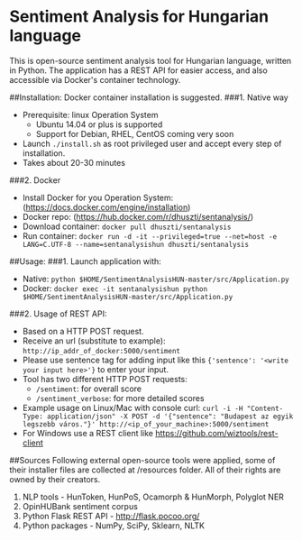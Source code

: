 # Sentiment Analysis for Hungarian language

This is open-source sentiment analysis tool for Hungarian language, written in Python. The application has a REST API for easier access, and also accessible via Docker's container technology.

##Installation:
Docker container installation is suggested.
###1. Native way
- Prerequisite: linux Operation System
	- Ubuntu 14.04 or plus is supported
	- Support for Debian, RHEL, CentOS coming very soon
- Launch `./install.sh` as root privileged user and accept every step of installation.					
- Takes about 20-30 minutes
	
###2. Docker 
- Install Docker for you Operation System: (https://docs.docker.com/engine/installation)
- Docker repo: (https://hub.docker.com/r/dhuszti/sentanalysis/)
- Download container: `docker pull dhuszti/sentanalysis`
- Run container: `docker run -d -it --privileged=true --net=host -e LANG=C.UTF-8 --name=sentanalysishun dhuszti/sentanalysis`

##Usage:
###1. Launch application with: 
- Native: `python $HOME/SentimentAnalysisHUN-master/src/Application.py`
- Docker: `docker exec -it sentanalysishun python $HOME/SentimentAnalysisHUN-master/src/Application.py`

###2. Usage of REST API:
- Based on a HTTP POST request.
- Receive an url (substitute to example): `http://ip_addr_of_docker:5000/sentiment`
- Please use sentence tag for adding input like this `{'sentence': '<write your input here>'}` to enter your input.
- Tool has two different HTTP POST requests:
	- `/sentiment`: 	for overall score
	- `/sentiment_verbose`: for more detailed scores
- Example usage on Linux/Mac with console curl: `curl -i -H "Content-Type: application/json" -X POST -d '{"sentence": "Budapest az egyik legszebb város."}' http://<ip_of_your_machine>:5000/sentiment`
- For Windows use a REST client like https://github.com/wiztools/rest-client

##Sources
Following external open-source tools were applied, some of their installer files are collected at /resources folder. All of their rights are owned by their creators.

1. NLP tools - HunToken, HunPoS, Ocamorph & HunMorph, Polyglot NER
2. OpinHUBank sentiment corpus
3. Python Flask REST API - http://flask.pocoo.org/
4. Python packages - NumPy, SciPy, Sklearn, NLTK
